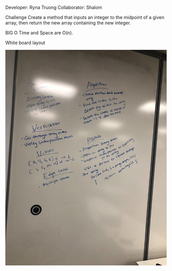 Developer: Ryna Truong
Collaborator: Shalom

Challenge
Create a method that inputs an integer to the midpoint of a given array, then return the new array containing the new integer.

BIG O
Time and Space are O(n).

White board layout

![Whiteboard](https://github.com/rynnnaa/data-structures-and-algorithms/blob/master/assets/binarySearchImg.jpg)
